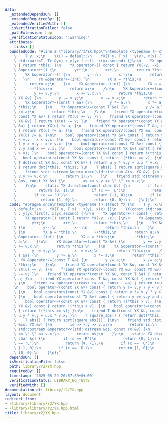 ```yaml
---
data:
  _extendedDependsOn: []
  _extendedRequiredBy: []
  _extendedVerifiedWith: []
  _isVerificationFailed: false
  _pathExtension: hpp
  _verificationStatusIcon: ':warning:'
  attributes:
    links: []
  bundledCode: "#line 2 \"library/r2/YX.hpp\"\ntemplate <typename T> struct YX {\n\
    \    T y, x;\n    YX() = default;\n    YX(T y, T x) : y(y), x(x) {}\n    YX(const\
    \ std::pair<T, T> &yx) : y(yx.first), x(yx.second) {}\n\n    YX operator+() const\
    \ { return *this; }\n    YX operator-() const { return YX(-y, -x); }\n\n    YX\
    \ &operator++() {\n        y++;\n        x++;\n        return *this;\n    }\n\
    \    YX &operator--() {\n        y--;\n        x--;\n        return *this;\n \
    \   }\n    YX &operator++(int) {\n        YX a = *this;\n        ++*this;\n  \
    \      return a;\n    }\n    YX &operator--(int) {\n        YX a = *this;\n  \
    \      --*this;\n        return a;\n    }\n\n    YX &operator+=(const YX &v) {\n\
    \        y += v.y;\n        x += v.x;\n        return *this;\n    }\n    YX &operator-=(const\
    \ YX &v) {\n        y -= v.y;\n        x -= v.x;\n        return *this;\n    }\n\
    \    YX &operator*=(const T &a) {\n        y *= a;\n        x *= a;\n        return\
    \ *this;\n    }\n    YX &operator/=(const T &a) {\n        y /= a;\n        x\
    \ /= a;\n        return *this;\n    }\n\n    friend YX operator+(const YX &u,\
    \ const YX &v) { return YX(u) += v; }\n    friend YX operator-(const YX &u, const\
    \ YX &v) { return YX(u) -= v; }\n    friend YX operator*(const YX &u, const T\
    \ &a) { return YX(u) *= a; }\n    friend YX operator*(const T &a, const YX &u)\
    \ { return YX(u) *= a; }\n    friend YX operator/(const YX &u, const T &a) { return\
    \ YX(u) /= a; }\n\n    bool operator<(const YX &v) const { return y != v.y ? y\
    \ < v.y : x < v.x; }\n    bool operator>(const YX &v) const { return y != v.y\
    \ ? y > v.y : x > v.x; }\n    bool operator==(const YX &v) const { return y ==\
    \ v.y and x == v.x; }\n    bool operator<=(const YX &v) const { return !(*this\
    \ > v); }\n    bool operator>=(const YX &v) const { return !(*this < v); }\n \
    \   bool operator!=(const YX &v) const { return !(*this == v); }\n\n    friend\
    \ T dot(const YX &u, const YX &v) { return u.y * v.y + u.x * v.x; }\n    T square_abs()\
    \ { return dot(*this, *this); }\n    T abs() { return sqrt(square_abs()); }\n\n\
    \    friend std::istream &operator>>(std::istream &is, YX &v) {\n        is >>\
    \ v.y >> v.x;\n        return is;\n    }\n    friend std::ostream &operator<<(std::ostream\
    \ &os, const YX &v) {\n        os << v.y << \" \" << v.x;\n        return os;\n\
    \    }\n\n    static YX direction(const char &c) {\n        if (c == 'R')\n  \
    \          return {0, 1};\n        if (c == 'L')\n            return {0, -1};\n\
    \        if (c == 'U')\n            return {-1, 0};\n        if (c == 'D')\n \
    \           return {1, 0};\n        return {0, 0};\n    }\n};\n"
  code: "#pragma once\ntemplate <typename T> struct YX {\n    T y, x;\n    YX() =\
    \ default;\n    YX(T y, T x) : y(y), x(x) {}\n    YX(const std::pair<T, T> &yx)\
    \ : y(yx.first), x(yx.second) {}\n\n    YX operator+() const { return *this; }\n\
    \    YX operator-() const { return YX(-y, -x); }\n\n    YX &operator++() {\n \
    \       y++;\n        x++;\n        return *this;\n    }\n    YX &operator--()\
    \ {\n        y--;\n        x--;\n        return *this;\n    }\n    YX &operator++(int)\
    \ {\n        YX a = *this;\n        ++*this;\n        return a;\n    }\n    YX\
    \ &operator--(int) {\n        YX a = *this;\n        --*this;\n        return\
    \ a;\n    }\n\n    YX &operator+=(const YX &v) {\n        y += v.y;\n        x\
    \ += v.x;\n        return *this;\n    }\n    YX &operator-=(const YX &v) {\n \
    \       y -= v.y;\n        x -= v.x;\n        return *this;\n    }\n    YX &operator*=(const\
    \ T &a) {\n        y *= a;\n        x *= a;\n        return *this;\n    }\n  \
    \  YX &operator/=(const T &a) {\n        y /= a;\n        x /= a;\n        return\
    \ *this;\n    }\n\n    friend YX operator+(const YX &u, const YX &v) { return\
    \ YX(u) += v; }\n    friend YX operator-(const YX &u, const YX &v) { return YX(u)\
    \ -= v; }\n    friend YX operator*(const YX &u, const T &a) { return YX(u) *=\
    \ a; }\n    friend YX operator*(const T &a, const YX &u) { return YX(u) *= a;\
    \ }\n    friend YX operator/(const YX &u, const T &a) { return YX(u) /= a; }\n\
    \n    bool operator<(const YX &v) const { return y != v.y ? y < v.y : x < v.x;\
    \ }\n    bool operator>(const YX &v) const { return y != v.y ? y > v.y : x > v.x;\
    \ }\n    bool operator==(const YX &v) const { return y == v.y and x == v.x; }\n\
    \    bool operator<=(const YX &v) const { return !(*this > v); }\n    bool operator>=(const\
    \ YX &v) const { return !(*this < v); }\n    bool operator!=(const YX &v) const\
    \ { return !(*this == v); }\n\n    friend T dot(const YX &u, const YX &v) { return\
    \ u.y * v.y + u.x * v.x; }\n    T square_abs() { return dot(*this, *this); }\n\
    \    T abs() { return sqrt(square_abs()); }\n\n    friend std::istream &operator>>(std::istream\
    \ &is, YX &v) {\n        is >> v.y >> v.x;\n        return is;\n    }\n    friend\
    \ std::ostream &operator<<(std::ostream &os, const YX &v) {\n        os << v.y\
    \ << \" \" << v.x;\n        return os;\n    }\n\n    static YX direction(const\
    \ char &c) {\n        if (c == 'R')\n            return {0, 1};\n        if (c\
    \ == 'L')\n            return {0, -1};\n        if (c == 'U')\n            return\
    \ {-1, 0};\n        if (c == 'D')\n            return {1, 0};\n        return\
    \ {0, 0};\n    }\n};"
  dependsOn: []
  isVerificationFile: false
  path: library/r2/YX.hpp
  requiredBy: []
  timestamp: '2025-05-29 20:57:39+09:00'
  verificationStatus: LIBRARY_NO_TESTS
  verifiedWith: []
documentation_of: library/r2/YX.hpp
layout: document
redirect_from:
- /library/library/r2/YX.hpp
- /library/library/r2/YX.hpp.html
title: library/r2/YX.hpp
---
```


